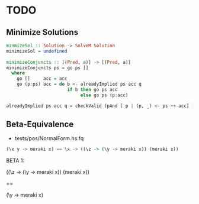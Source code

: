 

# TODO


## Minimize Solutions

```haskell
minmizeSol :: Solution -> SolveM Solution
minimizeSol = undefined
 
minimizeConjuncts :: [(Pred, a)] -> [(Pred, a)]
minimizeConjuncts ps = go ps []
  where
    go []     acc = acc
    go (p:ps) acc = do b <- alreadyImplied ps acc q
                       if b then go ps acc
                            else go ps (p:acc)

alreadyImplied ps acc q = checkValid (pAnd [ p | (p, _) <- ps ++ acc] ) q
```


## Beta-Equivalence

* tests/pos/NormalForm.hs.fq

```haskell
(\x y -> meraki x) == \x -> ((\z -> (\y -> meraki x)) (meraki x))
```


BETA 1:

  ((\z -> (\y -> meraki x)) (meraki x))

  ==

  (\y -> meraki x)
